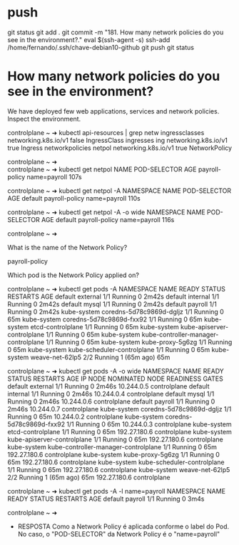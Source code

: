 
# ###################################################################################################################### 
# ###################################################################################################################### 
# ###################################################################################################################### 
# ###################################################################################################################### 
# ###################################################################################################################### 
#  push

git status
git add .
git commit -m "181. How many network policies do you see in the environment?."
eval $(ssh-agent -s)
ssh-add /home/fernando/.ssh/chave-debian10-github
git push
git status



# ###################################################################################################################### 
# ###################################################################################################################### 
# ###################################################################################################################### 
# ###################################################################################################################### 
# ###################################################################################################################### 
#  How many network policies do you see in the environment?

We have deployed few web applications, services and network policies. Inspect the environment.



controlplane ~ ➜  kubectl api-resources | grep netw
ingressclasses                                 networking.k8s.io/v1                   false        IngressClass
ingresses                         ing          networking.k8s.io/v1                   true         Ingress
networkpolicies                   netpol       networking.k8s.io/v1                   true         NetworkPolicy

controlplane ~ ➜  
controlplane ~ ➜  kubectl get netpol
NAME             POD-SELECTOR   AGE
payroll-policy   name=payroll   107s

controlplane ~ ➜  kubectl get netpol -A
NAMESPACE   NAME             POD-SELECTOR   AGE
default     payroll-policy   name=payroll   110s

controlplane ~ ➜  kubectl get netpol -A -o wide
NAMESPACE   NAME             POD-SELECTOR   AGE
default     payroll-policy   name=payroll   116s

controlplane ~ ➜  









What is the name of the Network Policy?

payroll-policy










Which pod is the Network Policy applied on?

controlplane ~ ➜  kubectl get pods -A
NAMESPACE     NAME                                   READY   STATUS    RESTARTS      AGE
default       external                               1/1     Running   0             2m42s
default       internal                               1/1     Running   0             2m42s
default       mysql                                  1/1     Running   0             2m42s
default       payroll                                1/1     Running   0             2m42s
kube-system   coredns-5d78c9869d-dgljz               1/1     Running   0             65m
kube-system   coredns-5d78c9869d-fxx92               1/1     Running   0             65m
kube-system   etcd-controlplane                      1/1     Running   0             65m
kube-system   kube-apiserver-controlplane            1/1     Running   0             65m
kube-system   kube-controller-manager-controlplane   1/1     Running   0             65m
kube-system   kube-proxy-5g6zg                       1/1     Running   0             65m
kube-system   kube-scheduler-controlplane            1/1     Running   0             65m
kube-system   weave-net-62lp5                        2/2     Running   1 (65m ago)   65m

controlplane ~ ➜  kubectl get pods -A -o wide
NAMESPACE     NAME                                   READY   STATUS    RESTARTS      AGE     IP             NODE           NOMINATED NODE   READINESS GATES
default       external                               1/1     Running   0             2m46s   10.244.0.5     controlplane   <none>           <none>
default       internal                               1/1     Running   0             2m46s   10.244.0.4     controlplane   <none>           <none>
default       mysql                                  1/1     Running   0             2m46s   10.244.0.6     controlplane   <none>           <none>
default       payroll                                1/1     Running   0             2m46s   10.244.0.7     controlplane   <none>           <none>
kube-system   coredns-5d78c9869d-dgljz               1/1     Running   0             65m     10.244.0.2     controlplane   <none>           <none>
kube-system   coredns-5d78c9869d-fxx92               1/1     Running   0             65m     10.244.0.3     controlplane   <none>           <none>
kube-system   etcd-controlplane                      1/1     Running   0             65m     192.27.180.6   controlplane   <none>           <none>
kube-system   kube-apiserver-controlplane            1/1     Running   0             65m     192.27.180.6   controlplane   <none>           <none>
kube-system   kube-controller-manager-controlplane   1/1     Running   0             65m     192.27.180.6   controlplane   <none>           <none>
kube-system   kube-proxy-5g6zg                       1/1     Running   0             65m     192.27.180.6   controlplane   <none>           <none>
kube-system   kube-scheduler-controlplane            1/1     Running   0             65m     192.27.180.6   controlplane   <none>           <none>
kube-system   weave-net-62lp5                        2/2     Running   1 (65m ago)   65m     192.27.180.6   controlplane   <none>           <none>

controlplane ~ ➜  kubectl get pods -A -l name=payroll
NAMESPACE   NAME      READY   STATUS    RESTARTS   AGE
default     payroll   1/1     Running   0          3m4s

controlplane ~ ➜  


- RESPOSTA
Como a Network Policy é aplicada conforme o label do Pod.
No caso, o "POD-SELECTOR"  da Network Policy é o "name=payroll"